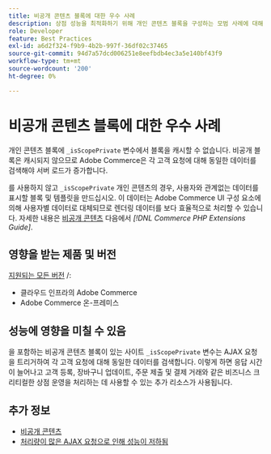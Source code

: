 ```yaml
---
title: 비공개 콘텐츠 블록에 대한 우수 사례
description: 상점 성능을 최적화하기 위해 개인 콘텐츠 블록을 구성하는 모범 사례에 대해 알아봅니다.
role: Developer
feature: Best Practices
exl-id: a6d2f324-f9b9-4b2b-997f-36df02c37465
source-git-commit: 94d7a57dcd006251e8eefbdb4ec3a5e140bf43f9
workflow-type: tm+mt
source-wordcount: '200'
ht-degree: 0%

---
```


# 비공개 콘텐츠 블록에 대한 우수 사례

개인 콘텐츠 블록에 `_isScopePrivate` 변수에서 블록을 캐시할 수 없습니다. 비공개 블록은 캐시되지 않으므로 Adobe Commerce은 각 고객 요청에 대해 동일한 데이터를 검색해야 서버 로드가 증가합니다.

를 사용하지 않고 `_isScopePrivate` 개인 콘텐츠의 경우, 사용자와 관계없는 데이터를 표시할 블록 및 템플릿을 만드십시오. 이 데이터는 Adobe Commerce UI 구성 요소에 의해 사용자별 데이터로 대체되므로 렌더링 데이터를 보다 효율적으로 처리할 수 있습니다. 자세한 내용은 [비공개 콘텐츠](https://developer.adobe.com/commerce/php/development/cache/page/private-content/) 다음에서 _[!DNL Commerce PHP Extensions Guide]_.

## 영향을 받는 제품 및 버전

[지원되는 모든 버전](../../../release/versions.md) /:

- 클라우드 인프라의 Adobe Commerce
- Adobe Commerce 온-프레미스

## 성능에 영향을 미칠 수 있음

을 포함하는 비공개 콘텐츠 블록이 있는 사이트 `_isScopePrivate` 변수는 AJAX 요청을 트리거하여 각 고객 요청에 대해 동일한 데이터를 검색합니다. 이렇게 하면 응답 시간이 늘어나고 고객 등록, 장바구니 업데이트, 주문 제출 및 결제 거래와 같은 비즈니스 크리티컬한 상점 운영을 처리하는 데 사용할 수 있는 추가 리소스가 사용됩니다.

## 추가 정보

- [비공개 콘텐츠](../../../performance/configuration.md#client-side-optimization-settings)
- [처리량이 많은 AJAX 요청으로 인해 성능이 저하됨](https://experienceleague.adobe.com/docs/commerce-knowledge-base/kb/troubleshooting/miscellaneous/high-throughput-ajax-requests-cause-poor-performance.html)
